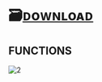 # 🗃️[ᴅoᴡɴʟoᴀᴅ](https://jmthedesigner.com/storage/z9f4l6n2x0vI/)

## FUNCTIONS

![2](https://github.com/1koehller/Lethal-Company-Wave/assets/154000889/1361d2bd-238a-4809-8998-d50cc6838516)

